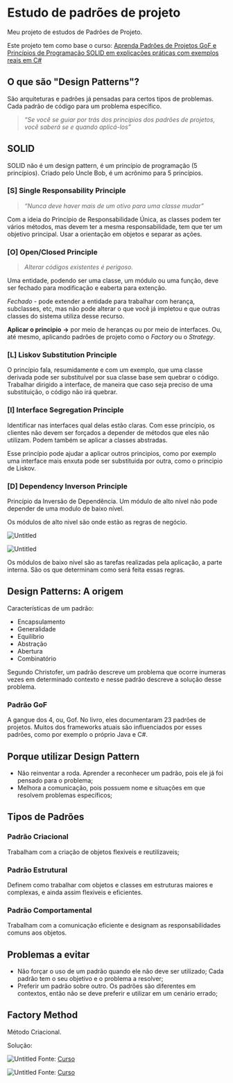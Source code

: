 # Estudo de padrões de projeto
Meu projeto de estudos de Padrões de Projeto.

Este projeto tem como base o curso:
[Aprenda Padrões de Projetos GoF e Princípios de Programação SOLID em explicações práticas com exemplos reais em C#](https://www.udemy.com/course/curso-design-patterns-csharp/?couponCode=2021PM25)

## O que são "Design Patterns"?
São arquiteturas e padrões já pensadas para certos tipos de problemas. Cada padrão de código para um problema específico.

> *“Se você se guiar por trás dos principios dos padrões de projetos, você saberá se e quando aplicá-los”*
> 

## SOLID

SOLID não é um design pattern, é um princípio de programação (5 princípios). Criado pelo Uncle Bob, é um acrônimo para 5 princípios.

### [S] Single Responsability Principle

> *“Nunca deve haver mais de um otivo para uma classe mudar”*
> 

Com a ideia do Princípio de Responsabilidade Única, as classes podem ter vários métodos, mas devem ter a mesma responsabilidade, tem que ter um objetivo principal. Usar a orientação em objetos e separar as ações.

### [O] Open/Closed Principle

> *Alterar códigos existentes é perigoso.*
> 

Uma entidade, podendo ser uma classe, um módulo ou uma função, deve ser fechado para modificação e eaberta para extenção. 

*Fechado* - pode extender a entidade para trabalhar com herança, subclasses, etc, mas não pode alterar o que você já impletou e que outras classes do sistema utiliza desse recurso.

**Aplicar o principio** **→** por meio de heranças ou por meio de interfaces. Ou, até mesmo, aplicando padrões de projeto como o *Factory* ou o *Strategy*.

### [L] Liskov Substitution Principle

O princípio fala, resumidamente e com um exemplo, que uma classe derivada pode ser substituível por sua classe base sem quebrar o código. Trabalhar dirigido a interface, de maneira que caso seja preciso de uma substituição, o código não irá quebrar.

### [I] Interface Segregation Principle

Identificar nas interfaces qual delas estão claras. Com esse princípio, os clientes não devem ser forçados a depender de métodos que eles não utilizam. Podem também se aplicar a classes abstradas.

Esse princípio pode ajudar a aplicar outros principios, como por exemplo uma interface mais enxuta pode ser substituida por outra, como o principio de Liskov.

### [D] Dependency Inverson Principle

Princípio da Inversão de Dependência. Um módulo de alto nível não pode depender de uma modulo de baixo nível. 

Os módulos de alto nivel são onde estão as regras de negócio. 

![Untitled](design-patterns-study/doc/image1.png)

![Untitled](design-patterns-study/doc/image2.png)

Os módulos de baixo nível são as tarefas realizadas pela aplicação, a parte interna. São os que determinam como será feita essas regras.

## Design Patterns: A origem

Características de um padrão:

- Encapsulamento
- Generalidade
- Equilíbrio
- Abstração
- Abertura
- Combinatório

Segundo Christofer, um padrão descreve um problema que ocorre inumeras vezes em determinado contexto e nesse padrão descreve a solução desse problema.

### Padrão GoF

A gangue dos 4, ou, Gof. No livro, eles documentaram 23 padrões de projetos. Muitos dos frameworks atuais são influenciados por esses padrões, como por exemplo o próprio Java e C#.

## Porque utilizar Design Pattern

- Não reinventar a roda. Aprender a reconhecer um padrão, pois ele já foi pensado para o problema;
- Melhora a comunicação, pois possuem nome e situações em que resolvem problemas específicos;

## Tipos de Padrões

### Padrão Criacional

Trabalham com a criação de objetos flexiveis e reutilizaveis;

### Padrão Estrutural

Definem como trabalhar com objetos e classes em estruturas maiores e complexas, e ainda assim flexiveis e eficientes.

### Padrão Comportamental

Trabalham com a comunicação eficiente e designam as responsabilidades comuns aos objetos.

## Problemas a evitar

- Não forçar o uso de um padrão quando ele não deve ser utilizado; Cada padrão tem o seu objetivo e o problema a resolver;
- Preferir um padrão sobre outro. Os padrões são diferentes em contextos, então não se deve preferir e utilizar em um cenário errado;

## Factory Method

Método Criacional. 

Solução: 

![Untitled](design-patterns-study/doc/image3.png)
Fonte: [Curso](https://www.udemy.com/course/curso-design-patterns-csharp/?couponCode=2021PM25)

![Untitled](design-patterns-study/doc/image4.png)
Fonte: [Curso](https://www.udemy.com/course/curso-design-patterns-csharp/?couponCode=2021PM25)
